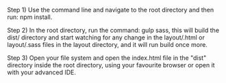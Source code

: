 Step 1)
Use the command line and navigate to the root directory and then run: npm install.

Step 2)
In the root directory, run the command: gulp sass, this will build the dist/ directory and start
watching for any change in the layout/.html or layout/.sass files in the layout directory, and it will run build once more.

Step 3)
Open your file system and open the index.html file in the "dist" directory inside the
root directory, using your favourite browser or open it with your advanced IDE.